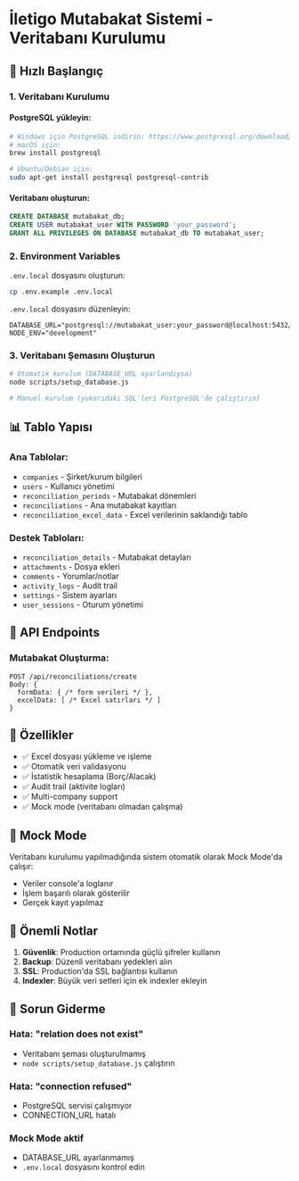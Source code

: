 # İletigo Mutabakat Sistemi - Veritabanı Kurulumu

## 🚀 Hızlı Başlangıç

### 1. Veritabanı Kurulumu

#### PostgreSQL yükleyin:
```bash
# Windows için PostgreSQL indirin: https://www.postgresql.org/download/windows/
# macOS için:
brew install postgresql

# Ubuntu/Debian için:
sudo apt-get install postgresql postgresql-contrib
```

#### Veritabanı oluşturun:
```sql
CREATE DATABASE mutabakat_db;
CREATE USER mutabakat_user WITH PASSWORD 'your_password';
GRANT ALL PRIVILEGES ON DATABASE mutabakat_db TO mutabakat_user;
```

### 2. Environment Variables

`.env.local` dosyasını oluşturun:
```bash
cp .env.example .env.local
```

`.env.local` dosyasını düzenleyin:
```env
DATABASE_URL="postgresql://mutabakat_user:your_password@localhost:5432/mutabakat_db"
NODE_ENV="development"
```

### 3. Veritabanı Şemasını Oluşturun

```bash
# Otomatik kurulum (DATABASE_URL ayarlandıysa)
node scripts/setup_database.js

# Manuel kurulum (yukarıdaki SQL'leri PostgreSQL'de çalıştırın)
```

## 📊 Tablo Yapısı

### Ana Tablolar:
- `companies` - Şirket/kurum bilgileri
- `users` - Kullanıcı yönetimi
- `reconciliation_periods` - Mutabakat dönemleri
- `reconciliations` - Ana mutabakat kayıtları
- `reconciliation_excel_data` - Excel verilerinin saklandığı tablo

### Destek Tabloları:
- `reconciliation_details` - Mutabakat detayları
- `attachments` - Dosya ekleri
- `comments` - Yorumlar/notlar
- `activity_logs` - Audit trail
- `settings` - Sistem ayarları
- `user_sessions` - Oturum yönetimi

## 🔧 API Endpoints

### Mutabakat Oluşturma:
```
POST /api/reconciliations/create
Body: {
  formData: { /* form verileri */ },
  excelData: [ /* Excel satırları */ ]
}
```

## 🎯 Özellikler

- ✅ Excel dosyası yükleme ve işleme
- ✅ Otomatik veri validasyonu
- ✅ İstatistik hesaplama (Borç/Alacak)
- ✅ Audit trail (aktivite logları)
- ✅ Multi-company support
- ✅ Mock mode (veritabanı olmadan çalışma)

## 📝 Mock Mode

Veritabanı kurulumu yapılmadığında sistem otomatik olarak Mock Mode'da çalışır:
- Veriler console'a loglanır
- İşlem başarılı olarak gösterilir
- Gerçek kayıt yapılmaz

## 🚨 Önemli Notlar

1. **Güvenlik**: Production ortamında güçlü şifreler kullanın
2. **Backup**: Düzenli veritabanı yedekleri alın
3. **SSL**: Production'da SSL bağlantısı kullanın
4. **Indexler**: Büyük veri setleri için ek indexler ekleyin

## 🐛 Sorun Giderme

### Hata: "relation does not exist"
- Veritabanı şeması oluşturulmamış
- `node scripts/setup_database.js` çalıştırın

### Hata: "connection refused"
- PostgreSQL servisi çalışmıyor
- CONNECTION_URL hatalı

### Mock Mode aktif
- DATABASE_URL ayarlanmamış
- `.env.local` dosyasını kontrol edin